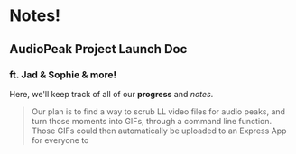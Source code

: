 # Notes!

## AudioPeak Project Launch Doc

### ft. Jad & Sophie & more!

Here, we'll keep track of all of our **progress** and *notes*.

> Our plan is to find a way to scrub LL video files for audio peaks, and turn those moments into GIFs, through a command line function. Those GIFs could then automatically be uploaded to an Express App for everyone to 
<!--stackedit_data:
eyJoaXN0b3J5IjpbMjA2MjU2NTE3NV19
-->